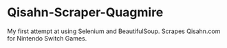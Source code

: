 # Qisahn-Scraper-Quagmire
My first attempt at using Selenium and BeautifulSoup. Scrapes Qisahn.com for Nintendo Switch Games.
